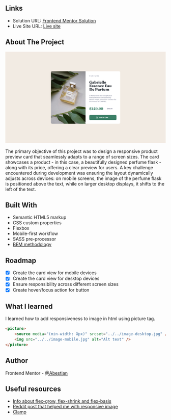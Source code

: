 <!-- LINKS -->

## Links

- Solution URL: [Frontend Mentor Solution](https://www.frontendmentor.io/learning-paths/building-responsive-layouts--z1qCXVqkD/steps/673cfd32d54b5cb1deaa35fd/challenge/refactor)
- Live Site URL: [Live site](https://abestian.github.io/product_preview-FM/)

<!-- ABOUT THE PROJECT -->

## About The Project

![](./screenshot.png)

The primary objective of this project was to design a responsive product preview card that seamlessly adapts to a range of screen sizes. The card showcases a product - in this case, a beautifully designed perfume flask - along with its price, offering a clear preview for users. A key challenge encountered during development was ensuring the layout dynamically adjusts across devices: on mobile screens, the image of the perfume flask is positioned above the text, while on larger desktop displays, it shifts to the left of the text.

<!-- BUILT WITH -->

## Built With

- Semantic HTML5 markup
- CSS custom properties
- Flexbox
- Mobile-first workflow
- SASS pre-processor
- [BEM methodology](https://getbem.com/)

<!-- ROADMAP -->

## Roadmap

- [x] Create the card view for mobile devices
- [x] Create the card view for desktop devices
- [x] Ensure responsibility across different screen sizes
- [x] Create hover/focus action for button

<!-- WHAT I LEARNED -->

## What I learned

I learned how to add responsiveness to image in html using picture tag.

```html
<picture>
	<source media="(min-width: Xpx)" srcset="../../image-desktop.jpg" />
	<img src="../../image-mobile.jpg" alt="Alt text" />
</picture>
```

<!-- AUTHOR -->

## Author

Frontend Mentor - [@Abestian](https://www.frontendmentor.io/profile/Abestian)

<!-- USEFUL RESOURCES -->

## Useful resources

- [Info about flex-grow, flex-shrink and flex-basis](https://css-tricks.com/understanding-flex-grow-flex-shrink-and-flex-basis/)
- [Reddit post that helped me with responsive image](https://www.reddit.com/r/HTML/comments/o697ze/srcset_not_working_always_loads_desktop_version/)
- [Clamp](https://developer.mozilla.org/en-US/docs/Web/CSS/clamp)
